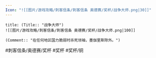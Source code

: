 ```yaml
---
Icon: "![[图片/游戏攻略/刺客信条/刺客信条 奥德赛/奖杯/战争大师.png|30]]"
---
```

```ad-common-bronze-trophy
title: (Title:: "战争大师")
![[图片/游戏攻略/刺客信条/刺客信条 奥德赛/奖杯/战争大师.png|100]]

(Comment:: "在任何地区国力脆弱时杀死领袖，墨伽里斯除外。")
```

#刺客信条/奥德赛/奖杯 #奖杯 #奖杯/铜
